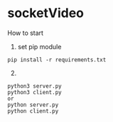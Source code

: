 # socketVideo

How to start 

1. set pip module
```
pip install -r requirements.txt
```
2. 
```
python3 server.py
python3 client.py
or
python server.py
python client.py
```
